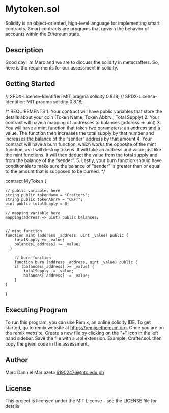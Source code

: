 # Mytoken.sol 
Solidity is an object-oriented, high-level language for implementing smart contracts. Smart contracts are programs that govern the behavior of accounts within the Ethereum state.

## Description
Good day! Im Marc and we are to diccuss the solidity in metacrafters. So, here is the requirments for our assessment in solidity.

## Getting Started
// SPDX-License-Identifier: MIT
pragma solidity 0.8.18;
// SPDX-License-Identifier: MIT
pragma solidity 0.8.18;

/*
       REQUIREMENTS
    1. Your contract will have public variables that store the details about your coin (Token Name, Token Abbrv., Total Supply)
    2. Your contract will have a mapping of addresses to balances (address => uint)
    3. You will have a mint function that takes two parameters: an address and a value. 
       The function then increases the total supply by that number and increases the balance 
       of the “sender” address by that amount
    4. Your contract will have a burn function, which works the opposite of the mint function, as it will destroy tokens. 
       It will take an address and value just like the mint functions. It will then deduct the value from the total supply 
       and from the balance of the “sender”.
    5. Lastly, your burn function should have conditionals to make sure the balance of "sender" is greater than or equal 
       to the amount that is supposed to be burned.
*/

contract MyToken {

    // public variables here
    string public tokenName = "Crafters";
    string public tokenAbrrv = "CRFT";
    uint public totalSupply = 0;

    // mapping variable here
    mapping(address => uint) public balances;


    // mint function
    function mint (address _address, uint _value) public {
        totalSupply += _value;
        balances[_address] += _value;
      }

        // burn function
        function burn (address _address, uint _value) public {
        if (balances[_address] >= _value) {
            totalSupply -= _value;
            balances[_address] -= _value;
        }
    }
}

## Executing Program
To run this program, you can use Remix, an online solidity IDE. To get started, go to remix website at https://remix.ethereum.org. Once you are on the remix website, Create a new file
by clicking on the "+" icon in the left hand sidebar. Save the file with a .sol extension. Example, Crafter.sol. then copy the given code in the assessment.

## Author
Marc Danniel Mariazeta
61902476@ntc.edu.ph

## License
This project is licensed under the MIT License -  see the LICENSE file for details 

